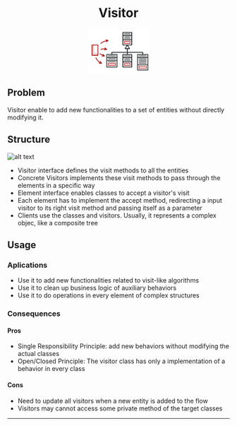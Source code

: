<h1 align='center'>Visitor</h1>

<p align='center'>
	<img src='../../../.github/visitor.png' alt='Visitor'>
</p>

## Problem

Visitor enable to add new functionalities to a set of entities without directly modifying it.

## Structure

![alt text](https://refactoring.guru/images/patterns/diagrams/visitor/structure-en.png "Visitor UML Diagram")

- Visitor interface defines the visit methods to all the entities
- Concrete Visitors implements these visit methods to pass through the elements in a specific way
- Element interface enables classes to accept a visitor's visit
- Each element has to implement the accept method, redirecting a input visitor to its right visit method and passing itself as a parameter
- Clients use the classes and visitors. Usually, it represents a complex objec, like a composite tree

## Usage

### Aplications
- Use it to add new functionalities related to visit-like algorithms
- Use it to clean up business logic of auxiliary behaviors
- Use it to do operations in every element of complex structures 

### Consequences
#### Pros
- Single Responsibility Principle: add new behaviors without modifying the actual classes 
- Open/Closed Principle: The visitor class has only a implementation of a behavior in every class


#### Cons
- Need to update all visitors when a new entity is added to the flow
- Visitors may cannot access some private method of the target classes

---
